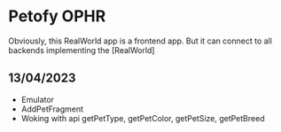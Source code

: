 # Petofy OPHR
Obviously, this RealWorld app is a frontend app. But it can connect to all backends implementing the [RealWorld]

## 13/04/2023

* Emulator
* AddPetFragment
* Woking with api getPetType, getPetColor, getPetSize, getPetBreed